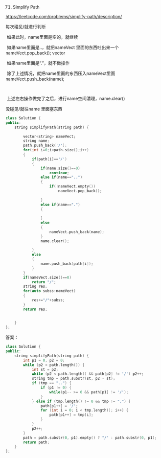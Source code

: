 71. Simplify Path

https://leetcode.com/problems/simplify-path/description/

每次碰见/就进行判断

​	如果此时，name里面是空的，就继续

​	如果name里面是..，就把nameVect 里面的东西吐出来一个nameVect.pop_back(); vector

​	如果name里面是“.”，就不做操作

​	除了上述情况，就把name里面的东西压入nameVect里面 nameVect.push_back(name);

​	

​	上述左右操作做完了之后，进行name空间清理，name.clear()



没碰见/就往name 里面塞东西



```c++
class Solution {
public:
    string simplifyPath(string path) {
       
        vector<string> nameVect;
        string name;
        path.push_back('/');
        for(int i=0;i<path.size();i++)
        {
            if(path[i]=='/')
            {
                if(name.size()==0)
                    continue;
                else if(name=="..")
                {
                    if(!nameVect.empty())
                        nameVect.pop_back();
                    
                }
                else if(name==".")
                {
                    
                }
                else
                {
                    nameVect.push_back(name);
                }
                name.clear();
                
            }
            else
            {
                name.push_back(path[i]);
            }
        }
        if(nameVect.size()==0)
            return "/";
        string res;
        for(auto subss:nameVect)
        {
            res+="/"+subss;
        }
        return res;
        
        
    }
};
```

答案：

```c++
class Solution {
public:
    string simplifyPath(string path) {
        int p1 = 0, p2 = 0;
        while (p2 < path.length()) {
            int st = p2;
            while (p2 < path.length() && path[p2] != '/') p2++;
            string tmp = path.substr(st, p2 - st);
            if (tmp == "..") {
                if (p1 != 0) {
                    while(p1-- >= 0 && path[p1] != '/');
                } 
            } else if (tmp.length() != 0 && tmp != ".") {
                path[p1++] = '/';
                for (int i = 0; i < tmp.length(); i++) {
                    path[p1++] = tmp[i];
                }
            }
            p2++;
        }
        path = path.substr(0, p1).empty() ? "/" : path.substr(0, p1);
        return path;
    }
};
```

